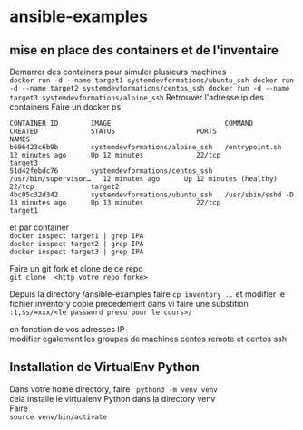 # ansible-examples

## mise en place des containers et de l'inventaire
Demarrer des containers pour simuler plusieurs machines   
``docker run -d --name target1 systemdevformations/ubuntu_ssh
  docker run -d --name target2 systemdevformations/centos_ssh
  docker run -d --name target3 systemdevformations/alpine_ssh``
Retrouver l'adresse ip des containers
Faire un docker ps   

```
CONTAINER ID        IMAGE                            COMMAND                  CREATED             STATUS                    PORTS               NAMES
b696423c6b9b        systemdevformations/alpine_ssh   /entrypoint.sh         12 minutes ago      Up 12 minutes             22/tcp              target3  
51d42febdc76        systemdevformations/centos_ssh   /usr/bin/supervisor…   12 minutes ago      Up 12 minutes (healthy)   22/tcp              target2
4bc05c32d342        systemdevformations/ubuntu_ssh   /usr/sbin/sshd -D     13 minutes ago      Up 13 minutes             22/tcp              target1  
```  

 et par container    
 ```docker inspect target1 | grep IPA```  
 ```docker inspect target2 | grep IPA```  
 ```docker inspect target3 | grep IPA ```

Faire un git fork et clone de ce repo  
```git clone  <http votre repo forke>```

Depuis la directory /ansible-examples faire ``cp inventory ..``
et modifier le fichier inventory copie precedement
dans vi faire une substition
```:1,$s/=xxx/<le password prevu pour le cours>/```
 
en fonction de vos adresses IP  
modifier egalement les groupes de machines centos remote et centos ssh
  
 
## Installation de VirtualEnv Python

Dans votre home directory, faire
`` python3 -m venv venv``  
cela installe le virtualenv Python dans la directory venv  
Faire  
```source venv/bin/activate``` 







